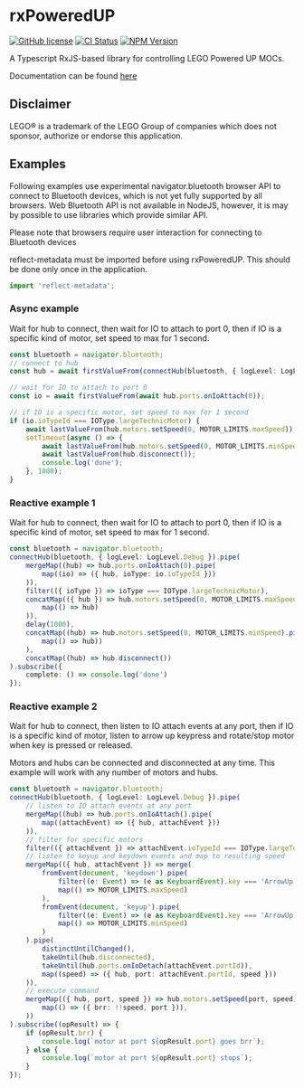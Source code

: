 # rxPoweredUP

[![GitHub license](https://img.shields.io/github/license/nvsukhanov/rxpoweredup)](https://github.com/nvsukhanov/rxpoweredup/blob/main/LICENSE.md)
[![CI Status](https://github.com/nvsukhanov/rxpoweredup/actions/workflows/ci.yml/badge.svg)](https://github.com/nvsukhanov/rxpoweredup/actions)
[![NPM Version](https://img.shields.io/npm/v/@nvsukhanov/rxpoweredup.svg?style=flat)](https://www.npmjs.com/package/@nvsukhanov/rxpoweredup)

A Typescript RxJS-based library for controlling LEGO Powered UP MOCs.

Documentation can be found [here](https://nvsukhanov.github.io/rxPoweredUP)

## Disclaimer

LEGO® is a trademark of the LEGO Group of companies which does not sponsor, authorize or endorse this application.

## Examples

Following examples use experimental navigator.bluetooth browser API to connect to Bluetooth devices, which is not yet
fully supported by all browsers.
Web Bluetooth API is not available in NodeJS, however, it is may by possible to use libraries which provide similar API.

Please note that browsers require user interaction for connecting to Bluetooth devices

reflect-metadata must be imported before using rxPoweredUP. This should be done only once in the application.

```typescript
import 'reflect-metadata';
```

### Async example

Wait for hub to connect, then wait for IO to attach to port 0, then if IO is a specific kind of motor, set speed to max
for 1 second.

```typescript
const bluetooth = navigator.bluetooth;
// connect to hub
const hub = await firstValueFrom(connectHub(bluetooth, { logLevel: LogLevel.Debug }));

// wait for IO to attach to port 0
const io = await firstValueFrom(await hub.ports.onIoAttach(0));

// if IO is a specific motor, set speed to max for 1 second
if (io.ioTypeId === IOType.largeTechnicMotor) {
    await lastValueFrom(hub.motors.setSpeed(0, MOTOR_LIMITS.maxSpeed));
    setTimeout(async () => {
        await lastValueFrom(hub.motors.setSpeed(0, MOTOR_LIMITS.minSpeed));
        await lastValueFrom(hub.disconnect());
        console.log('done');
    }, 1000);
}
```

### Reactive example 1

Wait for hub to connect, then wait for IO to attach to port 0, then if IO is a specific kind of motor, set speed to max
for 1 second.

```typescript
const bluetooth = navigator.bluetooth;
connectHub(bluetooth, { logLevel: LogLevel.Debug }).pipe(
    mergeMap((hub) => hub.ports.onIoAttach(0).pipe(
        map((io) => ({ hub, ioType: io.ioTypeId }))
    )),
    filter(({ ioType }) => ioType === IOType.largeTechnicMotor),
    concatMap(({ hub }) => hub.motors.setSpeed(0, MOTOR_LIMITS.maxSpeed).pipe(
        map(() => hub)
    )),
    delay(1000),
    concatMap((hub) => hub.motors.setSpeed(0, MOTOR_LIMITS.minSpeed).pipe(
        map(() => hub))
    ),
    concatMap((hub) => hub.disconnect())
).subscribe({
    complete: () => console.log('done')
});
```

### Reactive example 2

Wait for hub to connect, then listen to IO attach events at any port, then if IO is a specific kind of motor, listen to
arrow up keypress and rotate/stop motor when key is pressed or released.

Motors and hubs can be connected and disconnected at any time. This example will work with any number of motors and
hubs.

```typescript
const bluetooth = navigator.bluetooth;
connectHub(bluetooth, { logLevel: LogLevel.Debug }).pipe(
    // listen to IO attach events at any port
    mergeMap((hub) => hub.ports.onIoAttach().pipe(
        map((attachEvent) => ({ hub, attachEvent }))
    )),
    // filter for specific motors
    filter(({ attachEvent }) => attachEvent.ioTypeId === IOType.largeTechnicMotor),
    // listen to keyup and keydown events and map to resulting speed
    mergeMap(({ hub, attachEvent }) => merge(
        fromEvent(document, 'keydown').pipe(
            filter((e: Event) => (e as KeyboardEvent).key === 'ArrowUp'),
            map(() => MOTOR_LIMITS.maxSpeed)
        ),
        fromEvent(document, 'keyup').pipe(
            filter((e: Event) => (e as KeyboardEvent).key === 'ArrowUp'),
            map(() => MOTOR_LIMITS.minSpeed)
        )
    ).pipe(
        distinctUntilChanged(),
        takeUntil(hub.disconnected),
        takeUntil(hub.ports.onIoDetach(attachEvent.portId)),
        map((speed) => ({ hub, port: attachEvent.portId, speed }))
    )),
    // execute command
    mergeMap(({ hub, port, speed }) => hub.motors.setSpeed(port, speed).pipe(
        map(() => ({ brr: !!speed, port })),
    ))
).subscribe((opResult) => {
    if (opResult.brr) {
        console.log(`motor at port ${opResult.port} goes brr`);
    } else {
        console.log(`motor at port ${opResult.port} stops`);
    }
});
```
